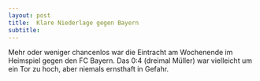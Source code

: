 ```yaml
---
layout: post
title:  Klare Niederlage gegen Bayern
subtitle:  
---
```


Mehr oder weniger chancenlos war die Eintracht am Wochenende im Heimspiel gegen den FC Bayern. Das 0:4 (dreimal Müller) war vielleicht um ein Tor zu hoch, aber niemals ernsthaft in Gefahr. 


